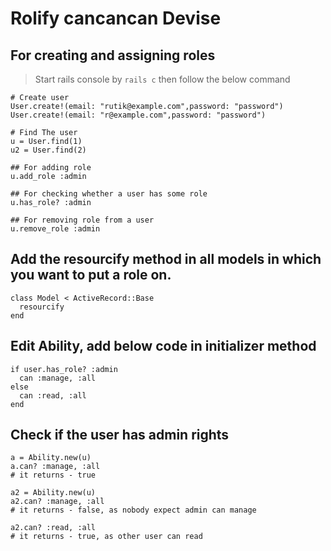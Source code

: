 # Rolify cancancan Devise

## For creating and assigning roles

> Start rails console by `rails c` then follow the below command

```
# Create user
User.create!(email: "rutik@example.com",password: "password")
User.create!(email: "r@example.com",password: "password")

# Find The user
u = User.find(1)
u2 = User.find(2)

## For adding role
u.add_role :admin

## For checking whether a user has some role
u.has_role? :admin

## For removing role from a user
u.remove_role :admin

```

## Add the resourcify method in all models in which you want to put a role on.
```
class Model < ActiveRecord::Base
  resourcify
end
```

## Edit Ability, add below code in initializer method
```
if user.has_role? :admin
  can :manage, :all
else
  can :read, :all
end
```

## Check if the user has admin rights
```
a = Ability.new(u)
a.can? :manage, :all
# it returns - true

a2 = Ability.new(u)
a2.can? :manage, :all
# it returns - false, as nobody expect admin can manage

a2.can? :read, :all
# it returns - true, as other user can read
```